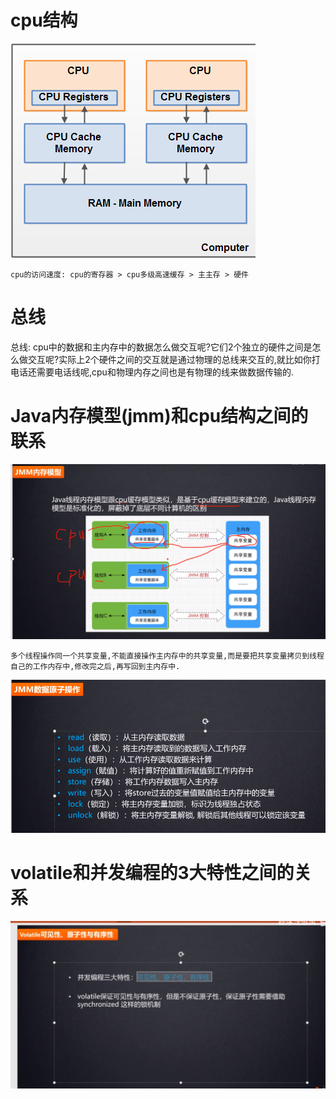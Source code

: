 # cpu结构

![](../pics/计算机硬件架构.png)

    cpu的访问速度: cpu的寄存器 > cpu多级高速缓存 > 主主存 > 硬件

# 总线

总线: cpu中的数据和主内存中的数据怎么做交互呢?它们2个独立的硬件之间是怎么做交互呢?实际上2个硬件之间的交互就是通过物理的总线来交互的,就比如你打电话还需要电话线呢,cpu和物理内存之间也是有物理的线来做数据传输的.

# Java内存模型(jmm)和cpu结构之间的联系

![](../pics/jmm内存模型.png)

    多个线程操作同一个共享变量,不能直接操作主内存中的共享变量,而是要把共享变量拷贝到线程自己的工作内存中,修改完之后,再写回到主内存中.

![](../pics/jmm数据8种原子操作.png)

# volatile和并发编程的3大特性之间的关系

![](../pics/并发编程的3大特性.png)